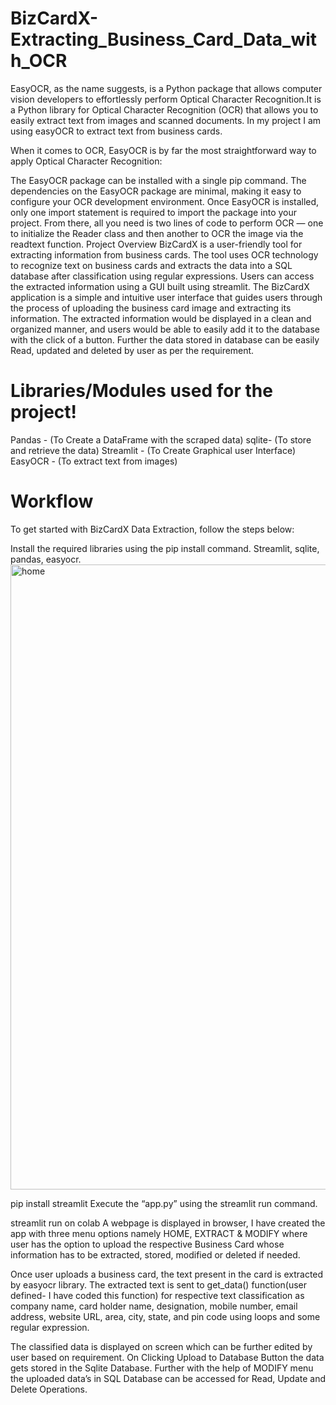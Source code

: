 # BizCardX-Extracting_Business_Card_Data_with_OCR

EasyOCR, as the name suggests, is a Python package that allows computer vision developers to effortlessly perform Optical Character Recognition.It is a Python library for Optical Character Recognition (OCR) that allows you to easily extract text from images and scanned documents. In my project I am using easyOCR to extract text from business cards.

When it comes to OCR, EasyOCR is by far the most straightforward way to apply Optical Character Recognition:

The EasyOCR package can be installed with a single pip command.
The dependencies on the EasyOCR package are minimal, making it easy to configure your OCR development environment.
Once EasyOCR is installed, only one import statement is required to import the package into your project.
From there, all you need is two lines of code to perform OCR — one to initialize the Reader class and then another to OCR the image via the readtext function.
Project Overview
BizCardX is a user-friendly tool for extracting information from business cards. The tool uses OCR technology to recognize text on business cards and extracts the data into a SQL database after classification using regular expressions. Users can access the extracted information using a GUI built using streamlit. The BizCardX application is a simple and intuitive user interface that guides users through the process of uploading the business card image and extracting its information. The extracted information would be displayed in a clean and organized manner, and users would be able to easily add it to the database with the click of a button. Further the data stored in database can be easily Read, updated and deleted by user as per the requirement.


# Libraries/Modules used for the project!
Pandas - (To Create a DataFrame with the scraped data)
sqlite- (To store and retrieve the data)
Streamlit - (To Create Graphical user Interface)
EasyOCR - (To extract text from images)

# Workflow

To get started with BizCardX Data Extraction, follow the steps below:

Install the required libraries using the pip install command. Streamlit, sqlite, pandas, easyocr.
<img width="1000" alt="home" src="https://github.com/Parikshitnh72/BizcardX/assets/153513327/eac62cd8-eb26-4331-be50-4de2aa52bfac">

pip install streamlit
Execute the “app.py” using the streamlit run command.

streamlit run on colab
A webpage is displayed in browser, I have created the app with three menu options namely HOME, EXTRACT & MODIFY where user has the option to upload the respective Business Card whose information has to be extracted, stored, modified or deleted if needed.

Once user uploads a business card, the text present in the card is extracted by easyocr library.
The extracted text is sent to get_data() function(user defined- I have coded this function) for respective text classification as company name, card holder name, designation, mobile number, email address, website URL, area, city, state, and pin code using loops and some regular expression.

The classified data is displayed on screen which can be further edited by user based on requirement.
On Clicking Upload to Database Button the data gets stored in the Sqlite Database. 
Further with the help of MODIFY menu the uploaded data’s in SQL Database can be accessed for Read, Update and Delete Operations.
